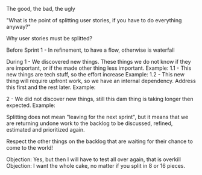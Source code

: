 The good, the bad, the ugly

"What is the point of splitting user stories, if you have to do everything anyway?"

Why user stories must be splitted?

Before Sprint
1 - In refinement, to have a flow, otherwise is waterfall

During
1 - We discovered new things. These things we do not know if they are important, or if the made other thing less important. Example:
1.1 - This new things are tech stuff, so the effort increase Example:
1.2 - This new thing will require upfront work, so we have an internal dependency. Address this first and the rest later. Example:

2 - We did not discover new things, still this dam thing is taking longer then expected. Example:

Splitting does not mean "leaving for the next sprint", but it means that we are returning undone work to the backlog to be discussed, refined, estimated and prioritized again.

Respect the other things on the backlog that are waiting for their chance to come to the world!

Objection: Yes, but then I will have to test all over again, that is overkill
Objection: I want the whole cake, no matter if you split in 8 or 16 pieces.
